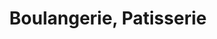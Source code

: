 ---
title: "Boulangerie, Patisserie"
url: /saint-andre-de-valborgne/boulangerie-patisserie/
shop: boulangerie
---